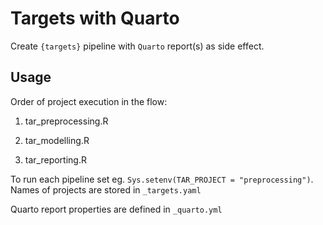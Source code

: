 # Targets with Quarto

Create `{targets}` pipeline with `Quarto` report(s) as side effect.

## Usage

Order of project execution in the flow:

1.  tar_preprocessing.R

2.  tar_modelling.R

3.  tar_reporting.R

To run each pipeline set eg. `Sys.setenv(TAR_PROJECT = "preprocessing")`. Names of projects are stored in `_targets.yaml`

Quarto report properties are defined in `_quarto.yml`

